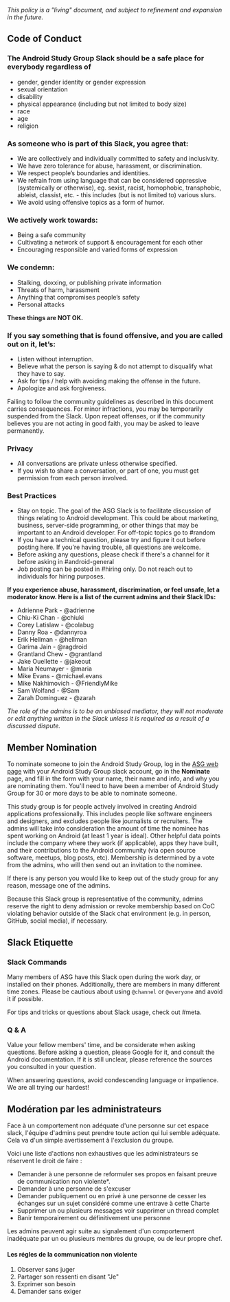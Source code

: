 *This policy is a "living" document, and subject to refinement and expansion in the future.*

## Code of Conduct

### The **Android Study Group Slack** should be a safe place for everybody regardless of

- gender, gender identity or gender expression 
- sexual orientation
- disability
- physical appearance (including but not limited to body size)
- race
- age
- religion

### As someone who is part of this Slack, you agree that:

* We are collectively and individually committed to safety and inclusivity.
* We have zero tolerance for abuse, harassment, or discrimination.
* We respect people’s boundaries and identities.
* We refrain from using language that can be considered oppressive (systemically or otherwise), eg. sexist, racist, homophobic, transphobic, ableist, classist, etc. - this includes (but is not limited to) various slurs.
* We avoid using offensive topics as a form of humor.

### We actively work towards:

* Being a safe community
* Cultivating a network of support & encouragement for each other
* Encouraging responsible and varied forms of expression

### We condemn:

* Stalking, doxxing, or publishing private information
* Threats of harm, harassment
* Anything that compromises people’s safety
* Personal attacks

**These things are NOT OK.**

### If you say something that is found offensive, and you are called out on it, let’s:

* Listen without interruption.
* Believe what the person is saying & do not attempt to disqualify what they have to say.
* Ask for tips / help with avoiding making the offense in the future.
* Apologize and ask forgiveness.

Failing to follow the community guidelines as described in this document carries consequences. For minor infractions, you may be temporarily suspended from the Slack. Upon repeat offenses, or if the community believes you are not acting in good faith, you may be asked to leave permanently.

### Privacy
* All conversations are private unless otherwise specified. 
* If you wish to share a conversation, or part of one, you must get permission from each person involved.

### Best Practices
* Stay on topic. The goal of the ASG Slack is to facilitate discussion of things relating to Android development. This could be about marketing, business, server-side programming, or other things that may be important to an Android developer. For off-topic topics go to #random
* If you have a technical question, please try and figure it out before posting here. If you're having trouble, all questions are welcome.
* Before asking any questions, please check if there's a channel for it before asking in #android-general
* Job posting can be posted in #hiring only. Do not reach out to individuals for hiring purposes.

**If you experience abuse, harassment, discrimination, or feel unsafe, let a moderator know. Here is a list of the current admins and their Slack IDs:**

* Adrienne Park - @adrienne
* Chiu-Ki Chan - @chiuki
* Corey Latislaw - @colabug
* Danny Roa - @dannyroa
* Erik Hellman - @hellman
* Garima Jain - @ragdroid
* Grantland Chew - @grantland
* Jake Ouellette - @jakeout
* Maria Neumayer - @maria
* Mike Evans - @michael.evans
* Mike Nakhimovich - @FriendlyMike 
* Sam Wolfand - @Sam
* Zarah Dominguez - @zarah

*The role of the admins is to be an unbiased mediator, they will not moderate or edit anything written in the Slack unless it is required as a result of a discussed dispute.*

## Member Nomination  

To nominate someone to join the Android Study Group, log in the [ASG web page](https://asgweb.herokuapp.com/) with your Android Study Group slack account, go in the **Nominate** page, and fill in the form with your name, their name and info, and why you are nominating them. You'll need to have been a member of Android Study Group for 30 or more days to be able to nominate someone. 

This study group is for people actively involved in creating Android applications professionally. This includes people like software engineers and designers, and excludes people like journalists or recruiters. The admins will take into consideration the amount of time the nominee has spent working on Android (at least 1 year is ideal). Other helpful data points include the company where they work (if applicable), apps they have built, and their contributions to the Android community (via open source software, meetups, blog posts, etc). Membership is determined by a vote from the admins, who will then send out an invitation to the nominee.

If there is any person you would like to keep out of the study group for any reason, message one of the admins.  

Because this Slack group is representative of the community, admins reserve the right to deny admission or revoke membership based on CoC violating behavior outside of the Slack chat environment (e.g. in person, GitHub, social media), if necessary.

## Slack Etiquette

### Slack Commands

Many members of ASG have this Slack open during the work day, or installed on their phones. Additionally, there are members in many different time zones. Please be cautious about using  `@channel` or `@everyone` and avoid it if possible.

For tips and tricks or questions about Slack usage, check out #meta.

### Q & A

Value your fellow members' time, and be considerate when asking questions. Before asking a question, please Google for it, and consult the Android documentation. If it is still unclear, please reference the sources you consulted in your question.

When answering questions, avoid condescending language or impatience. We are all trying our hardest! 

## Modération par les administrateurs

Face à un comportement non adéquate d'une personne sur cet espace slack, l'équipe d'admins peut prendre toute action qui lui semble adéquate.
Cela va d'un simple avertissement à l'exclusion du groupe.

Voici une liste d'actions non exhaustives que les administrateurs se réservent le droit de faire : 
* Demander à une personne de reformuler ses propos en faisant preuve de communication non violente*.
* Demander à une personne de s'excuser
* Demander publiquement ou en privé à une personne de cesser les échanges sur un sujet considéré comme une entrave à cette Charte
* Supprimer un ou plusieurs messages voir supprimer un thread complet
* Banir temporairement ou définitivement une personne

Les admins peuvent agir suite au signalement d'un comportement inadéquate par un ou plusieurs membres du groupe, ou de leur propre chef.

#### Les régles de la communication non violente

1. Observer sans juger
2. Partager son ressenti en disant "Je"
3. Exprimer son besoin
4. Demander sans exiger
